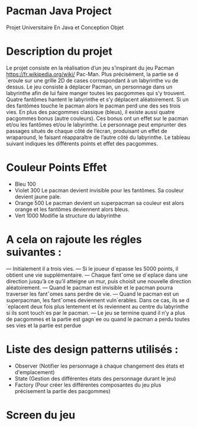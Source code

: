 # Pacman Java Project
Projet Universitaire En Java et Conception Objet
# Description du projet
Le projet consiste en la réalisation d’un jeu s’inspirant du jeu Pacman https://fr.wikipedia.org/wiki/
Pac-Man.
Plus précisément, la partie se d´eroule sur une grille 2D de cases correspondant à un labyrinthe vu de dessus. Le
jeu consiste à déplacer Pacman, un personnage dans un labyrinthe afin de lui faire manger toutes les pacgommes
qui s’y trouvent. Quatre fantômes hantent le labyrinthe et s’y déplacent aléatoirement. Si un des fantômes touche le
pacman alors le pacman perd une des ses trois vies. En plus des pacgommes classique (bleus), il existe aussi quatre
pacgommes bonus (autre couleurs). Ces bonus ont un effet sur le pacman et/ou les fantômes et/ou le labyrinthe.
Le personnage peut emprunter des passages situés de chaque côté de l’écran, produisant un effet de wraparound,
le faisant réapparaître de l’autre côté du labyrinthe. Le tableau suivant indiques les différents points et effet des
pacgommes.
# Couleur Points Effet
- Bleu 100 
- Violet 300 Le pacman devient invisible pour les fantômes. Sa couleur devient jaune pale.
- Orange 500 Le pacman devient un superpacman sa couleur est alors orange et les fantômes deviennent alors bleus.
- Vert 1000 Modifie la structure du labyrinthe
# A cela on rajoute les régles suivantes :
— Initialement il a trois vies.
— Si le joueur d´epasse les 5000 points, il obtient une vie supplémentaire.
— Chaque fantˆome se d´eplace dans une direction jusqu’à ce qu’il atteigne un mur, puis choisit une nouvelle
direction aléatoirement.
— Quand le pacman est invisible et le pacman pourra traverser les fantˆomes sans perdre de vie.
— Quand le pacman est un superpacman, les fantˆomes deviennent vuln´erables. Dans ce cas, ils se d´eplacent
deux fois plus lentement et ils reviennent au centre du labyrinthe si ils sont touch´es par le pacman.
— Le jeu se termine quand il n’y a plus de pacgommes et la partie est gagn´ee ou quand le pacman a perdu
toutes ses vies et la partie est perdue
# Liste des design patterns utilisés : 
- Observer (Notifier les personnage à chaque changement des états et d'emplacement)
- State (Gestion des différentes états des personnage durant le jeu)
- Factory (Pour créer les différentes composantes du jeu plus précisement la partie des pacgommes)
# Screen du jeu 

